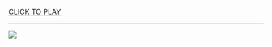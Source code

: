 
<a href="https://premium76.site?title=free_games_unblocked_at_school&ref=13M">CLICK TO PLAY</a></h3>
<hr>

<a href="https://premium76.site?title=free_games_unblocked_at_school&ref=13M"><img src="https://clearcache.store/games.png"></a>


